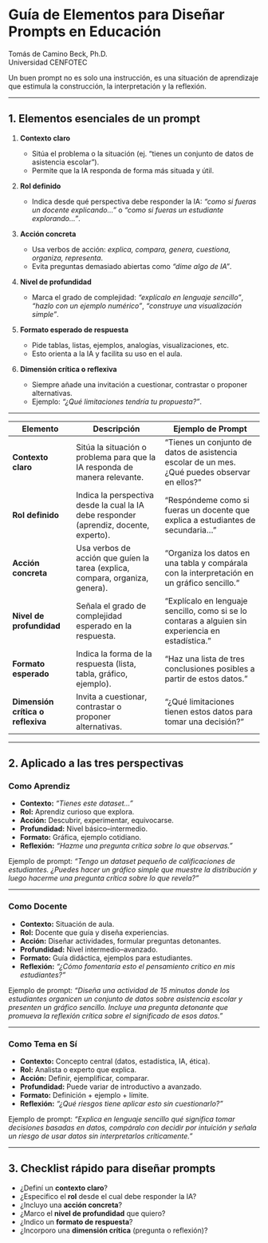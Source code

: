 # Guía de Elementos para Diseñar Prompts en Educación

Tomás de Camino Beck, Ph.D.  
Universidad CENFOTEC

Un buen prompt no es solo una instrucción, es una situación de aprendizaje que estimula la construcción, la interpretación y la reflexión.

---

## 1. Elementos esenciales de un prompt

1. **Contexto claro**

   * Sitúa el problema o la situación (ej. “tienes un conjunto de datos de asistencia escolar”).
   * Permite que la IA responda de forma más situada y útil.

2. **Rol definido**

   * Indica desde qué perspectiva debe responder la IA: *“como si fueras un docente explicando…”* o *“como si fueras un estudiante explorando…”*.

3. **Acción concreta**

   * Usa verbos de acción: *explica, compara, genera, cuestiona, organiza, representa*.
   * Evita preguntas demasiado abiertas como *“dime algo de IA”*.

4. **Nivel de profundidad**

   * Marca el grado de complejidad: *“explícalo en lenguaje sencillo”*, *“hazlo con un ejemplo numérico”*, *“construye una visualización simple”*.

5. **Formato esperado de respuesta**

   * Pide tablas, listas, ejemplos, analogías, visualizaciones, etc.
   * Esto orienta a la IA y facilita su uso en el aula.

6. **Dimensión crítica o reflexiva**

   * Siempre añade una invitación a cuestionar, contrastar o proponer alternativas.
   * Ejemplo: *“¿Qué limitaciones tendría tu propuesta?”*.

---
| **Elemento**                      | **Descripción**                                                                        | **Ejemplo de Prompt**                                                                              |
| --------------------------------- | -------------------------------------------------------------------------------------- | -------------------------------------------------------------------------------------------------- |
| **Contexto claro**                | Sitúa la situación o problema para que la IA responda de manera relevante.             | “Tienes un conjunto de datos de asistencia escolar de un mes. ¿Qué puedes observar en ellos?”      |
| **Rol definido**                  | Indica la perspectiva desde la cual la IA debe responder (aprendiz, docente, experto). | “Respóndeme como si fueras un docente que explica a estudiantes de secundaria…”                    |
| **Acción concreta**               | Usa verbos de acción que guíen la tarea (explica, compara, organiza, genera).          | “Organiza los datos en una tabla y compárala con la interpretación en un gráfico sencillo.”        |
| **Nivel de profundidad**          | Señala el grado de complejidad esperado en la respuesta.                               | “Explícalo en lenguaje sencillo, como si se lo contaras a alguien sin experiencia en estadística.” |
| **Formato esperado**              | Indica la forma de la respuesta (lista, tabla, gráfico, ejemplo).                      | “Haz una lista de tres conclusiones posibles a partir de estos datos.”                             |
| **Dimensión crítica o reflexiva** | Invita a cuestionar, contrastar o proponer alternativas.                               | “¿Qué limitaciones tienen estos datos para tomar una decisión?”                                    |


---

## 2. Aplicado a las tres perspectivas

### Como Aprendiz

* **Contexto:** *“Tienes este dataset…”*
* **Rol:** Aprendiz curioso que explora.
* **Acción:** Descubrir, experimentar, equivocarse.
* **Profundidad:** Nivel básico–intermedio.
* **Formato:** Gráfica, ejemplo cotidiano.
* **Reflexión:** *“Hazme una pregunta crítica sobre lo que observas.”*

Ejemplo de prompt:
*“Tengo un dataset pequeño de calificaciones de estudiantes. ¿Puedes hacer un gráfico simple que muestre la distribución y luego hacerme una pregunta crítica sobre lo que revela?”*

---

### Como Docente

* **Contexto:** Situación de aula.
* **Rol:** Docente que guía y diseña experiencias.
* **Acción:** Diseñar actividades, formular preguntas detonantes.
* **Profundidad:** Nivel intermedio–avanzado.
* **Formato:** Guía didáctica, ejemplos para estudiantes.
* **Reflexión:** *“¿Cómo fomentaría esto el pensamiento crítico en mis estudiantes?”*

Ejemplo de prompt:
*“Diseña una actividad de 15 minutos donde los estudiantes organicen un conjunto de datos sobre asistencia escolar y presenten un gráfico sencillo. Incluye una pregunta detonante que promueva la reflexión crítica sobre el significado de esos datos.”*

---

### Como Tema en Sí

* **Contexto:** Concepto central (datos, estadística, IA, ética).
* **Rol:** Analista o experto que explica.
* **Acción:** Definir, ejemplificar, comparar.
* **Profundidad:** Puede variar de introductivo a avanzado.
* **Formato:** Definición + ejemplo + límite.
* **Reflexión:** *“¿Qué riesgos tiene aplicar esto sin cuestionarlo?”*

Ejemplo de prompt:
*“Explica en lenguaje sencillo qué significa tomar decisiones basadas en datos, compáralo con decidir por intuición y señala un riesgo de usar datos sin interpretarlos críticamente.”*

---

## 3. Checklist rápido para diseñar prompts

* ¿Definí un **contexto claro**?
* ¿Especifico el **rol** desde el cual debe responder la IA?
* ¿Incluyo una **acción concreta**?
* ¿Marco el **nivel de profundidad** que quiero?
* ¿Indico un **formato de respuesta**?
* ¿Incorporo una **dimensión crítica** (pregunta o reflexión)?
